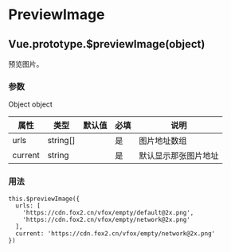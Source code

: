 # PreviewImage

## <a name="previewImage">Vue.prototype.\$previewImage(object)</a>

预览图片。

### 参数

Object object

| 属性    | 类型     | 默认值 | 必填 | 说明                 |
| ------- | -------- | ------ | ---- | -------------------- |
| urls    | string[] |        | 是   | 图片地址数组         |
| current | string   |        | 是   | 默认显示那张图片地址 |

### 用法

```
this.$previewImage({
  urls: [
    'https://cdn.fox2.cn/vfox/empty/default@2x.png',
    'https://cdn.fox2.cn/vfox/empty/network@2x.png'
  ],
  current: 'https://cdn.fox2.cn/vfox/empty/network@2x.png'
})
```
